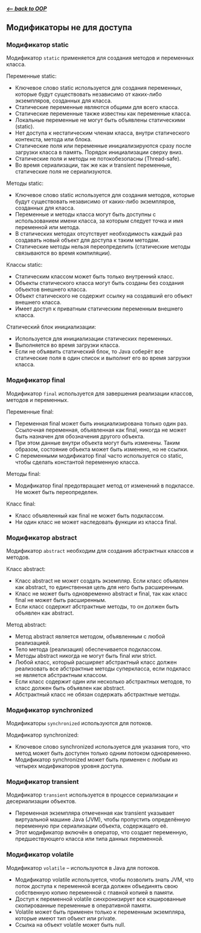 ##### [<-- back to OOP](../../java/oop/oop.md)

## Модификаторы не для доступа

### Модификатор static

Модификатор `static` применяется для создания методов и переменных класса.

Переменные static:

* Ключевое слово static используется для создания переменных, которые будут существовать независимо от каких-либо экземпляров, созданных для класса.
* Статические переменные являются общими для всего класса.
* Статические переменные также известны как переменные класса.
* Локальные переменные не могут быть объявлены статическими (static).
* Нет доступа к нестатическим членам класса, внутри статического контекста, метода или блока.
* Статические поля или переменные инициализируются сразу после загрузки класса в память. Порядок инициализации сверху вниз.
* Статические поля и методы не потокобезопасны (Thread-safe).
* Во время сериализации, так же как и transient переменные, статические поля не сериализуются.

Методы static:

* Ключевое слово static используется для создания методов, которые будут существовать независимо от каких-либо экземпляров, созданных для класса.
* Переменные и методы класса могут быть доступны с использованием имени класса, за которым следует точка и имя переменной или метода.
* В статических методах отсутствует необходимость каждый раз создавать новый объект для доступа к таким методам.
* Статические методы нельзя переопределить (статические методы связываются во время компиляции).

Классы static:

* Статическим классом может быть только внутренний класс.
* Объекты статического класса могут быть созданы без создания объектов внешнего класса.
* Объект статического не содержит ссылку на создавший его объект внешнего класса.
* Имеет доступ к приватным статическим переменным внешнего класса.

Статический блок инициализации:

* Используется для инициализации статических переменных.
* Выполняется во время загрузки класса.
* Если не объявить статический блок, то Java соберёт все статические поля в один список и выполнит его во время загрузки класса.

### Модификатор final

Модификатор `final` используется для завершения реализации классов, методов и переменных.

Переменные final:

* Переменная final может быть инициализирована только один раз. Ссылочная переменная, объявленная как final, никогда не может быть назначен для обозначения другого объекта.
* При этом данные внутри объекта могут быть изменены. Таким образом, состояние объекта может быть изменено, но не ссылки.
* С переменными модификатор final часто используется со static, чтобы сделать константой переменную класса.

Методы final:

* Модификатор final предотвращает метод от изменений в подклассе. Не может быть переопределен.

Класс final:

* Класс объявленный как final не может быть подклассом.
* Ни один класс не может наследовать функции из класса final.

### Модификатор abstract

Модификатор `abstract` необходим для создания абстрактных классов и методов.

Класс abstract:

* Класс abstract не может создать экземпляр. Если класс объявлен как abstract, то единственная цель для него быть расширенным.
* Класс не может быть одновременно abstract и final, так как класс final не может быть расширенным.
* Если класс содержит абстрактные методы, то он должен быть объявлен как abstract.

Метод abstract:

* Метод abstract является методом, объявленным с любой реализацией.
* Тело метода (реализация) обеспечивается подклассом.
* Методы abstract никогда не могут быть final или strict.
* Любой класс, который расширяет абстрактный класс должен реализовать все абстрактные методы суперкласса, если подкласс не является абстрактным классом.
* Если класс содержит один или несколько абстрактных методов, то класс должен быть объявлен как abstract.
* Абстрактный класс не обязан содержать абстрактные методы.

### Модификатор synchronized

Модификаторы `synchronized` используются для потоков.

Модификатор synchronized:

* Ключевое слово synchronized используется для указания того, что метод может быть доступен только одним потоком одновременно.
* Модификатор synchronized может быть применен с любым из четырех модификаторов уровня доступа.

### Модификатор transient

Модификатор `transient` используется в процессе сериализации и десериализации объектов.

* Переменная экземпляра отмеченная как transient указывает виртуальной машине Java (JVM), чтобы пропустить определённую переменную при сериализации объекта, содержащего её.
* Этот модификатор включён в оператор, что создает переменную, предшествующего класса или типа данных переменной.

### Модификатор volatile

Модификатор `volatile` – используются в Java для потоков.

* Модификатор volatile используется, чтобы позволить знать JVM, что поток доступа к переменной всегда должен объединять свою собственную копию переменной с главной копией в памяти.
* Доступ к переменной volatile синхронизирует все кэшированные скопированные переменные в оперативной памяти.
* Volatile может быть применен только к переменным экземпляра, которые имеют тип объект или private.
* Ссылка на объект volatile может быть null.